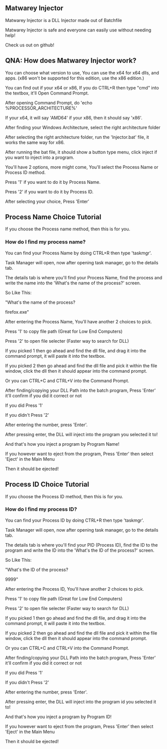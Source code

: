 ## Matwarey Injector

Matwarey Injector is a DLL Injector made out of Batchfile

Matwarey Injector is safe and everyone can easily use without needing help!

Check us out on github!

## QNA: How does Matwarey Injector work?

You can choose what version to use, You can use the x64 for x64 dlls, and apps. (x86 won't be supported for this edition, use the x86 edition.)

You can find out if your x64 or x86, If you do CTRL+R then type "cmd" into the textbox, it'll Open Command Prompt.

After opening Command Prompt, do 'echo %PROCESSOR_ARCHITECTURE%'

If your x64, it will say 'AMD64' if your x86, then it should say 'x86'.

After finding your Windows Architecture, select the right architecture folder

After selecting the right architecture folder, run the 'Injector.bat' file, it works the same way for x86.

After running the bat file, it should show a button type menu, click inject if you want to inject into a program.

You'll have 2 options, more might come, You'll select the Process Name or Process ID method.

Press '1' if you want to do it by Process Name.

Press '2' if you want to do it by Process ID.

After selecting your choice, Press 'Enter'

## Process Name Choice Tutorial

If you choose the Process name method, then this is for you.

### How do I find my process name?

You can find your Process Name by doing CTRL+R then type 'taskmgr'.

Task Manager will open, now after opening task manager, go to the details tab.

The details tab is where you'll find your Process Name, find the process and write the name into the 'What's the name of the process?' screen.

So Like This:

"What's the name of the process?

firefox.exe"

After entering the Process Name, You'll have another 2 choices to pick.

Press '1' to copy file path (Great for Low End Computers)

Press '2' to open file selecter (Faster way to search for DLL)

If you picked 1 then go ahead and find the dll file, and drag it into the command prompt, it will paste it into the textbox.

If you picked 2 then go ahead and find the dll file and pick it within the file window, click the dll then it should appear into the command prompt.

Or you can CTRL+C and CTRL+V into the Command Prompt.

After finding/copying your DLL Path into the batch program, Press 'Enter' it'll confirm if you did it correct or not

If you did Press '1'

If you didn't Press '2'

After entering the number, press 'Enter'.

After pressing enter, the DLL will inject into the program you selected it to!

And that's how you inject a program by Program Name!

If you however want to eject from the program, Press 'Enter' then select 'Eject' in the Main Menu

Then it should be ejected!

## Process ID Choice Tutorial

If you choose the Process ID method, then this is for you.

### How do I find my process ID?

You can find your Process ID by doing CTRL+R then type 'taskmgr'.

Task Manager will open, now after opening task manager, go to the details tab.

The details tab is where you'll find your PID (Process ID), find the ID to the program and write the ID into the 'What's the ID of the process?' screen.

So Like This:

"What's the ID of the process?

9999"

After entering the Process ID, You'll have another 2 choices to pick.

Press '1' to copy file path (Great for Low End Computers)

Press '2' to open file selecter (Faster way to search for DLL)

If you picked 1 then go ahead and find the dll file, and drag it into the command prompt, it will paste it into the textbox.

If you picked 2 then go ahead and find the dll file and pick it within the file window, click the dll then it should appear into the command prompt.

Or you can CTRL+C and CTRL+V into the Command Prompt.

After finding/copying your DLL Path into the batch program, Press 'Enter' it'll confirm if you did it correct or not

If you did Press '1'

If you didn't Press '2'

After entering the number, press 'Enter'.

After pressing enter, the DLL will inject into the program id you selected it to!

And that's how you inject a program by Program ID!

If you however want to eject from the program, Press 'Enter' then select 'Eject' in the Main Menu

Then it should be ejected!
